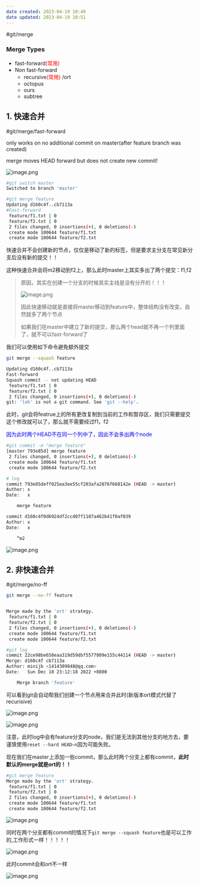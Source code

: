 ```yaml
---
date created: 2023-04-19 10:49
date updated: 2023-04-19 10:51
---
```


#git/merge

### Merge Types

- fast-forward<font color=red>(常用)</font>
- Non fast-forward
  - recursive<font color=red>(常用)</font> /ort 
  - octopus
  - ours
  - subtree

## 1. 快速合并

#git/merge/fast-forward

only works on no additional commit on master(after feature branch was created)

merge moves HEAD forward but does not create new commit!

![image.png](https://s2.loli.net/2022/12/18/NaFRD5EQXfZ3bqk.png)

```sh
#git switch master
Switched to branch 'master'

#git merge feature
Updating d160c4f..cb7113a
#Fast-forward
 feature/f1.txt | 0
 feature/f2.txt | 0
 2 files changed, 0 insertions(+), 0 deletions(-)
 create mode 100644 feature/f1.txt
 create mode 100644 feature/f2.txt
```

快速合并不会创建新的节点，仅仅是移动了新的标签，但是要求主分支在常见新分支后没有新的提交！！

这种快速合并会将m2移动到f2上，那么此时master上其实多出了两个提交：f1,f2

> 原因，其实在创建一个分支的时候其实主线是没有分开的！！！
>
> ![image.png](https://s2.loli.net/2022/12/18/eCSNqG6DcLKU9Zd.png)
>
> 因此快速移动就是直接将master移动到feature中，整体结构没有改变，自然就多了两个节点
>
> 如果我们在master中建立了新的提交，那么两个head就不再一个列里面了，就不可以fast-forward了

我们可以使用如下命令避免额外提交

```sh
git merge --squash feature

Updating d160c4f..cb7113a
Fast-forward
Squash commit -- not updating HEAD
 feature/f1.txt | 0
 feature/f2.txt | 0
 2 files changed, 0 insertions(+), 0 deletions(-)
git: 'loh' is not a git command. See 'git --help'.
```

此时，git会将featrue上的所有更改复制到当前的工作和暂存区，我们只需要提交这个修改就可以了，那么就不需要经过f1，f2

<font color="blue">因为此时两个HEAD不在同一个列中了，因此不会多出两个node</font>

```sh
#git commit -m "merge feature"
[master 793e85d] merge feature
 2 files changed, 0 insertions(+), 0 deletions(-)
 create mode 100644 feature/f1.txt
 create mode 100644 feature/f2.txt

# log
commit 793e85deff025ea3ee55cf203afa2876f668142e (HEAD -> master)
Author: x
Date:   x

    merge feature

commit d160c4f0d6924df2ccd07f1107a462b41f0af039
Author: x
Date:   x

    “m2
```

![image.png](https://s2.loli.net/2022/12/18/vaQ8CH4AMoBwjck.png)

## 2. 非快速合并

#git/merge/no-ff

```sh
git merge --no-ff feature


Merge made by the 'ort' strategy.
 feature/f1.txt | 0
 feature/f2.txt | 0
 2 files changed, 0 insertions(+), 0 deletions(-)
 create mode 100644 feature/f1.txt
 create mode 100644 feature/f2.txt

#git log
commit 22ce98be658eaa319d59dbf5577009e155c44114 (HEAD -> master)
Merge: d160c4f cb7113a
Author: minijb <1414309848@qq.com>
Date:   Sun Dec 18 23:12:18 2022 +0800

    Merge branch 'feature'
```

可以看到git会自动帮我们创建一个节点用来合并此时(新版本ort模式代替了recurisive)

![image.png](https://s2.loli.net/2022/12/18/caeEPQnxzm7wKuA.png)

![image.png](https://s2.loli.net/2022/12/18/E6lVLDjbaG5tYMz.png)

注意，此时log中会有feature分支的node，我们是无法到其他分支的地方去，要谨慎使用`reset --hard HEAD~n`因为可能失败。

现在我们在master上添加一些commit，那么此时两个分支上都有commit，**此时默认的merge就是ort的！！**

```sh
#git merge feature
Merge made by the 'ort' strategy.
 feature/f1.txt | 0
 feature/f2.txt | 0
 2 files changed, 0 insertions(+), 0 deletions(-)
 create mode 100644 feature/f1.txt
 create mode 100644 feature/f2.txt
```

![image.png](https://s2.loli.net/2022/12/18/MIsPv6QSikR8KUz.png)

同时在两个分支都有commit的情况下`git merge --squash feature`也是可以工作的,工作形式一样！！！！！

![image.png](https://s2.loli.net/2022/12/18/WC5U2hjIPmBG8nz.png)

此时commit会和ort不一样

![image.png](https://s2.loli.net/2022/12/18/vUrbpduaghoLMlj.png)
